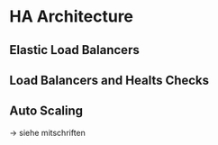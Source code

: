 # HA Architecture



## Elastic Load Balancers

## Load Balancers and Healts Checks

## Auto Scaling
-> siehe mitschriften



